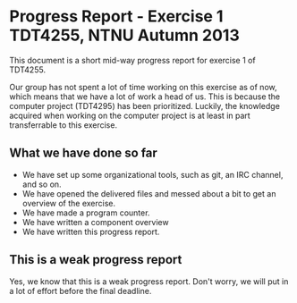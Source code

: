 # Progress Report - Exercise 1 TDT4255, NTNU Autumn 2013

This document is a short mid-way progress report for exercise 1 of TDT4255.

Our group has not spent a lot of time working on this exercise as of now, which means that we have a lot of work a head of us.
This is because the computer project (TDT4295) has been prioritized.
Luckily, the knowledge acquired when working on the computer project is at least in part transferrable to this exercise.

## What we have done so far

* We have set up some organizational tools, such as git, an IRC channel, and so on.
* We have opened the delivered files and messed about a bit to get an overview of the exercise.
* We have made a program counter.
* We have written a component overview
* We have written this progress report.

## This is a weak progress report

Yes, we know that this is a weak progress report.
Don't worry, we will put in a lot of effort before the final deadline.
